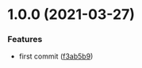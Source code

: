 # 1.0.0 (2021-03-27)


### Features

* first commit ([f3ab5b9](https://github.com/FearlessMa/templateToAST/commit/f3ab5b98b635db1edc67c1c8d0b17413cd57bcf9))



